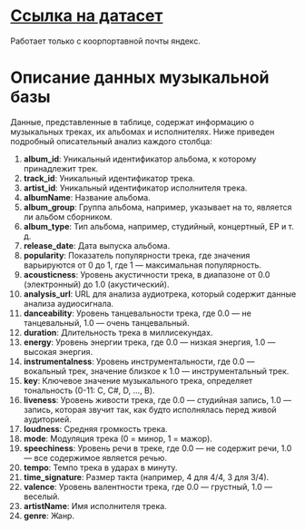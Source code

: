 # [Ссылка на датасет](https://disk.yandex.ru/d/3wVRX6rJoyYgmQ)

Работает только с коорпортавной почты яндекс.

# Описание данных музыкальной базы

Данные, представленные в таблице, содержат информацию о музыкальных треках, их альбомах и исполнителях. Ниже приведен подробный описательный анализ каждого столбца:

1. **album_id**: Уникальный идентификатор альбома, к которому принадлежит трек.
2. **track_id**: Уникальный идентификатор трека.
3. **artist_id**: Уникальный идентификатор исполнителя трека.
4. **albumName**: Название альбома.
5. **album_group**: Группа альбома, например, указывает на то, является ли альбом сборником.
6. **album_type**: Тип альбома, например, студийный, концертный, EP и т. д.
7. **release_date**: Дата выпуска альбома.
8. **popularity**: Показатель популярности трека, где значения варьируются от 0 до 1, где 1 — максимальная популярность.
9. **acousticness**: Уровень акустичности трека, в диапазоне от 0.0 (электронный) до 1.0 (акустический).
10. **analysis_url**: URL для анализа аудиотрека, который содержит данные анализа аудиосигнала.
11. **danceability**: Уровень танцевальности трека, где 0.0 — не танцевальный, 1.0 — очень танцевальный.
12. **duration**: Длительность трека в миллисекундах.
13. **energy**: Уровень энергии трека, где 0.0 — низкая энергия, 1.0 — высокая энергия.
14. **instrumentalness**: Уровень инструментальности, где 0.0 — вокальный трек, значение близкое к 1.0 — инструментальный трек.
15. **key**: Ключевое значение музыкального трека, определяет тональность (0-11: C, C#, D, ..., B).
16. **liveness**: Уровень живости трека, где 0.0 — студийная запись, 1.0 — запись, которая звучит так, как будто исполнялась перед живой аудиторией.
17. **loudness**: Средняя громкость трека.
18. **mode**: Модуляция трека (0 = минор, 1 = мажор).
19. **speechiness**: Уровень речи в треке, где 0.0 — не содержит речи, 1.0 — все содержимое является речью.
20. **tempo**: Темпо трека в ударах в минуту.
21. **time_signature**: Размер такта (например, 4 для 4/4, 3 для 3/4).
22. **valence**: Уровень валентности трека, где 0.0 — грустный, 1.0 — веселый.
23. **artistName**: Имя исполнителя трека.
23. **genre**:  Жанр.
